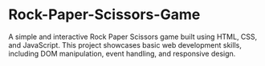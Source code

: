 # Rock-Paper-Scissors-Game
A simple and interactive Rock Paper Scissors game built using HTML, CSS, and JavaScript. This project showcases basic web development skills, including DOM manipulation, event handling, and responsive design.
